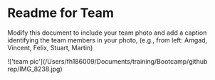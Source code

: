 # Readme for Team

Modify this document to include your team photo and add a caption identifying the team members in your photo, (e.g., from left: Amgad, Vincent, Felix, Stuart, Martin)


!['team pic'](/Users/fh186009/Documents/training/Bootcamp/github rep/IMG_8238.jpg)


